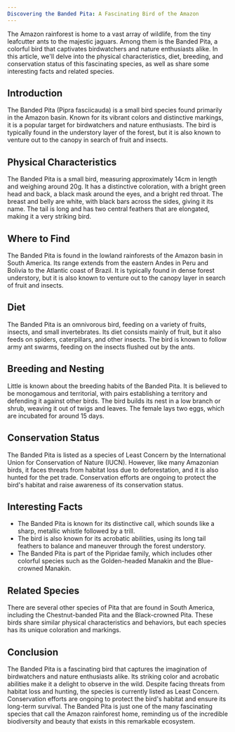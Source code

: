 ```yaml
---
Discovering the Banded Pita: A Fascinating Bird of the Amazon
---
```


The Amazon rainforest is home to a vast array of wildlife, from the tiny leafcutter ants to the majestic jaguars. Among them is the Banded Pita, a colorful bird that captivates birdwatchers and nature enthusiasts alike. In this article, we'll delve into the physical characteristics, diet, breeding, and conservation status of this fascinating species, as well as share some interesting facts and related species.

## Introduction

The Banded Pita (Pipra fasciicauda) is a small bird species found primarily in the Amazon basin. Known for its vibrant colors and distinctive markings, it is a popular target for birdwatchers and nature enthusiasts. The bird is typically found in the understory layer of the forest, but it is also known to venture out to the canopy in search of fruit and insects.

## Physical Characteristics

The Banded Pita is a small bird, measuring approximately 14cm in length and weighing around 20g. It has a distinctive coloration, with a bright green head and back, a black mask around the eyes, and a bright red throat. The breast and belly are white, with black bars across the sides, giving it its name. The tail is long and has two central feathers that are elongated, making it a very striking bird.

## Where to Find

The Banded Pita is found in the lowland rainforests of the Amazon basin in South America. Its range extends from the eastern Andes in Peru and Bolivia to the Atlantic coast of Brazil. It is typically found in dense forest understory, but it is also known to venture out to the canopy layer in search of fruit and insects.

## Diet

The Banded Pita is an omnivorous bird, feeding on a variety of fruits, insects, and small invertebrates. Its diet consists mainly of fruit, but it also feeds on spiders, caterpillars, and other insects. The bird is known to follow army ant swarms, feeding on the insects flushed out by the ants.

## Breeding and Nesting

Little is known about the breeding habits of the Banded Pita. It is believed to be monogamous and territorial, with pairs establishing a territory and defending it against other birds. The bird builds its nest in a low branch or shrub, weaving it out of twigs and leaves. The female lays two eggs, which are incubated for around 15 days.

## Conservation Status

The Banded Pita is listed as a species of Least Concern by the International Union for Conservation of Nature (IUCN). However, like many Amazonian birds, it faces threats from habitat loss due to deforestation, and it is also hunted for the pet trade. Conservation efforts are ongoing to protect the bird's habitat and raise awareness of its conservation status.

## Interesting Facts

-   The Banded Pita is known for its distinctive call, which sounds like a sharp, metallic whistle followed by a trill.
-   The bird is also known for its acrobatic abilities, using its long tail feathers to balance and maneuver through the forest understory.
-   The Banded Pita is part of the Pipridae family, which includes other colorful species such as the Golden-headed Manakin and the Blue-crowned Manakin.

## Related Species

There are several other species of Pita that are found in South America, including the Chestnut-banded Pita and the Black-crowned Pita. These birds share similar physical characteristics and behaviors, but each species has its unique coloration and markings.

## Conclusion

The Banded Pita is a fascinating bird that captures the imagination of birdwatchers and nature enthusiasts alike. Its striking color and acrobatic abilities make it a delight to observe in the wild. Despite facing threats from habitat loss and hunting, the species is currently listed as Least Concern. Conservation efforts are ongoing to protect the bird's habitat and ensure its long-term survival. The Banded Pita is just one of the many fascinating species that call the Amazon rainforest home, reminding us of the incredible biodiversity and beauty that exists in this remarkable ecosystem.
